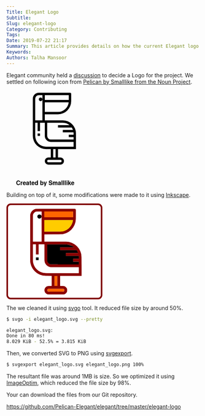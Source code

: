 ```yaml
---
Title: Elegant Logo
Subtitle:
Slug: elegant-logo
Category: Contributing
Tags:
Date: 2019-07-22 21:17
Summary: This article provides details on how the current Elegant logo was created.
Keywords:
Authors: Talha Mansoor
---
```


Elegant community held a [discussion](https://github.com/Pelican-Elegant/elegant/issues/190) to decide a Logo for the project. We settled on following icon from [Pelican by Smalllike from the Noun Project](https://thenounproject.com/search/?q=pelican&i=2213839).

<svg xmlns="http://www.w3.org/2000/svg" viewBox="0 0 64 80" x="0px" y="0px" width="250" height="250"><g><path d="M39,25H24V20H35A11.013,11.013,0,0,0,46,9V3a1,1,0,0,0-1-1H19a5.006,5.006,0,0,0-5,5V38A11.013,11.013,0,0,0,25,49h4v7H27a3,3,0,0,0,0,6H37a3,3,0,0,0,0-6H35V49H50V36A11.013,11.013,0,0,0,39,25Zm0,2a8.953,8.953,0,0,1,5.644,2H35v2H46.478a8.962,8.962,0,0,1,1,2H39v2h8.941A8.935,8.935,0,0,1,48,36v1H44v2h4v2H29a3,3,0,0,1-3-3V27Zm-4-9H24V10H43.941A9.01,9.01,0,0,1,35,18ZM24,4H44V8H24ZM16,7a3,3,0,0,1,3-3h3V25H16ZM37,58a1,1,0,0,1,0,2H27a1,1,0,0,1,0-2Zm-4-2H31V49h2Zm15-9H25a9.01,9.01,0,0,1-9-9V27h2v7h2V27h4V38a5.006,5.006,0,0,0,5,5H48Z"/><rect x="18" y="36" width="2" height="2"/><circle cx="20.5" cy="7.5" r="1.5"/></g><text x="0" y="79" fill="#000000" font-size="5px" font-weight="bold" font-family="'Helvetica Neue', Helvetica, Arial-Unicode, Arial, Sans-serif">Created by Smalllike</text><text x="0" y="84" fill="#000000" font-size="5px" font-weight="bold" font-family="'Helvetica Neue', Helvetica, Arial-Unicode, Arial, Sans-serif">from the Noun Project</text></svg>

Building on top of it, some modifications were made to it using [Inkscape](https://inkscape.org/).

<svg xmlns="http://www.w3.org/2000/svg" viewBox="0 0 67 67" width="250" height="250">
    <rect width="57.681" height="62.899" x="2.802" y="-11.841" ry="0" fill="none"/>
    <rect width="65.83" height="65.83" x=".585" y=".585" ry="2.398" fill="none" stroke="maroon" stroke-width="1.17"/>
    <g transform="translate(2.518 1.626)">
        <path d="M39 25H24v-5h11A11.013 11.013 0 0046 9V3a1 1 0 00-1-1H19a5.006 5.006 0 00-5 5v31a11.013 11.013 0 0011 11h4v7h-2a3 3 0 000 6h10a3 3 0 000-6h-2v-7h15V36a11.013 11.013 0 00-11-11zm0 2a8.953 8.953 0 015.644 2H35v2h11.478a8.962 8.962 0 011 2H39v2h8.941A8.935 8.935 0 0148 36v1h-4v2h4v2H29a3 3 0 01-3-3V27zm-4-9H24v-8h19.941A9.01 9.01 0 0135 18zM24 4h20v4H24zm-8 3a3 3 0 013-3h3v21h-6zm21 51a1 1 0 010 2H27a1 1 0 010-2zm-4-2h-2v-7h2zm15-9H25a9.01 9.01 0 01-9-9V27h2v7h2v-7h4v11a5.006 5.006 0 005 5h19z" fill="#8b0000"/>
        <path d="M18 36h2v2h-2z"/>
        <circle cx="20.5" cy="7.5" r="1.5"/>
    </g>
    <path d="M26.437 7.605V5.578H46.54v4.055H26.437z" fill="#f60"/>
    <path d="M26.437 15.625v-4.066h20.08l-.142.768c-.295 1.594-1.123 3.188-2.318 4.465a9.294 9.294 0 01-4.3 2.613c-.763.216-.916.221-7.05.253l-6.27.033z" fill="#fc0"/>
    <path d="M31.034 42.573c-1.137-.164-2.058-.933-2.45-2.043l-.124-.353-.012-5.77-.012-5.768h6.68c4.323 0 6.854.016 7.173.045 1.68.152 3.39.8 4.668 1.766l.19.144h-9.66v2.04h11.572l.194.308c.195.31.661 1.251.747 1.508l.047.138h-8.53v2.04h4.499c4.244 0 4.5.004 4.527.074.016.041.04.49.054 1l.025.923h-4.044v2.04h4.031v1.955l-9.66-.005c-5.312-.003-9.774-.022-9.915-.042z" stroke="maroon" stroke-width=".043"/>
    <path d="M33.553 54.137v-3.485h1.955v6.969h-1.955zm-4.31 7.426c-.228-.06-.596-.423-.658-.648a.893.893 0 01.054-.682c.107-.229.303-.421.525-.514.112-.047 1.071-.058 5.355-.057 4.97.001 5.226.005 5.387.08.647.296.778 1.177.241 1.62-.32.265-.08.255-5.656.25-3.352-.003-5.138-.02-5.248-.049z" fill="#f60" stroke="maroon" stroke-width=".042"/>
    <path d="M2.306 65.641c-.368-.16-.7-.478-.918-.882l-.174-.324V2.614l.19-.387a1.83 1.83 0 011.044-.914c.452-.161 61.652-.161 62.104 0a1.83 1.83 0 011.044.914l.19.387v61.82l-.174.325c-.223.413-.554.726-.936.885-.27.113-3.443.126-31.194.123-27.422-.003-30.924-.017-31.176-.126zm38.526-2.277c.607-.297 1.086-.772 1.422-1.41.21-.398.228-.502.228-1.322 0-.773-.026-.941-.193-1.277a3.304 3.304 0 00-1.449-1.452c-.534-.263-.55-.265-1.896-.292l-1.358-.027v-6.946h14.977l-.028-7.262c-.027-7.004-.034-7.288-.196-7.99-.505-2.194-1.441-3.938-2.97-5.53-1.094-1.14-3.132-2.357-4.7-2.805-1.558-.445-1.538-.445-10.137-.445h-7.95v-4.928l6.21-.03c5.931-.028 6.243-.036 6.939-.196 3.94-.906 7.003-3.602 8.222-7.24.529-1.58.568-1.944.614-5.791.024-1.924.017-3.67-.014-3.88a1.042 1.042 0 00-.325-.648l-.268-.268H34.35c-15.082 0-14.013-.037-15.144.532-.707.356-1.604 1.2-2.01 1.89a6.506 6.506 0 00-.5 1.139l-.189.606V40.97l.183.824c.489 2.207 1.435 3.997 2.914 5.511 1.509 1.546 3.359 2.587 5.521 3.11.607.146 1.021.17 3.54.202l2.853.037v6.931l-1.396.027c-1.313.025-1.423.04-1.855.242-1.7.797-2.304 2.958-1.254 4.489.357.521.954.967 1.551 1.16.464.15.736.157 6.11.14l5.623-.016z" fill="#fff" stroke="#fff" stroke-width=".08093600000000001"/>
    <path d="M26.5 48.525c-1.283-.147-2.925-.767-4.049-1.53-1.516-1.03-2.8-2.727-3.402-4.497-.47-1.38-.478-1.525-.478-7.973V28.63h1.942v7.04H22.536v-7.04H26.5v5.846c.002 6.462-.004 6.38.519 7.404.604 1.186 1.532 2.001 2.87 2.522l.535.209 10.014.022 10.013.022V48.615l-11.672-.01c-6.42-.006-11.946-.042-12.28-.08zm-3.964-9.903v-1.011H20.513V39.634H22.536zM18.57 17.394c0-10.175-.029-9.59.525-10.425.316-.475.804-.863 1.403-1.115.329-.138.616-.163 2.18-.19l1.8-.03v1.342c0 .739-.033 1.342-.072 1.342-.04 0-.128-.087-.198-.193-.214-.326-.805-.56-1.308-.518-1.841.153-1.884 2.863-.048 3.039.513.05.9-.085 1.234-.429.148-.153.298-.279.331-.28.033 0 .06 3.75.06 8.334v8.335h-5.906z" fill="#fff" stroke="#fff" stroke-width=".08093600000000001"/>
</svg>

The we cleaned it using [svgo](https://github.com/svg/svgo) tool. It reduced file size by around 50%.

```bash
$ svgo -i elegant_logo.svg --pretty

elegant_logo.svg:
Done in 80 ms!
8.029 KiB - 52.5% = 3.815 KiB
```

Then, we converted SVG to PNG using [svgexport](https://github.com/shakiba/svgexport).

```bash
$ svgexport elegant_logo.svg elegant_logo.png 100%
```

The resultant file was around 1MB is size. So we optimized it using [ImageOptim](https://imageoptim.com/mac), which reduced the file size by 98%.

Your can download the files from our Git repository.

<https://github.com/Pelican-Elegant/elegant/tree/master/elegant-logo>
